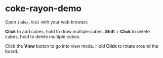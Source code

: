 # coke-rayon-demo

Open `index.html` with your web browser.

**Click** to add cubes, hold to draw multiple cubes.
**Shift** + **Click** to delete cubes, hold to delete multiple cubes.

Click the **View** button to go into view mode. Hold **Click** to rotate around the board.
